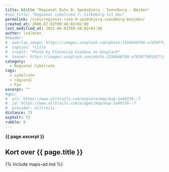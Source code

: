 ```yaml
---
title: &title "Regional Rute 8: Spodsbjerg - Svendborg - Bøjden"
#seo_title: "Regional cykelrute 7: Silkeborg til Hov"
permalink: /rute/regional-rute-9-spodsbjerg-svendborg-boejden/
created_at: 2006-07-03T09:48:02+02:00
last_modified_at: 2021-06-03T09:48:02+02:00
author: lsolesen
#header:
#  overlay_image: https://images.unsplash.com/photo-1554648704-af430ffd0142?ixlib=rb-1.2.1&ixid=eyJhcHBfaWQiOjEyMDd9&auto=format&fit=crop&h=600&w=1200&q=10
#  caption: *title
#  credit: "Photo by Florencia Viadana on Unsplash"
#  teaser: https://images.unsplash.com/photo-1554648704-af430ffd0142?ixlib=rb-1.2.1&ixid=eyJhcHBfaWQiOjEyMDd9&auto=format&fit=crop&h=300&w=400&q=10
category:
  - Regional Cykelrute
tags:
  - cykelrute
  - regional
  - Fyn
excerpt: ""
#gps:
#  url: https://www.alltrails.com/explore/map/map-1e69276--7
#  id: https://www.alltrails.com/widget/map/map-1e69276--7
#  provider: alltrails
distance: 73
asphalt: 73
rubble: 0
---
```


**{{ page.excerpt }}**

## Kort over {{ page.title }}

{% include maps-ad.md %}
